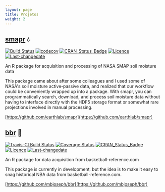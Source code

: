 ```yaml
---
layout: page
title: Projetos
weight: 2
---
```


## [smapr](https://github.com/earthlab/smapr) :droplet:

[![Build Status](https://travis-ci.org/earthlab/smapr.svg?branch=master)](https://travis-ci.org/earthlab/smapr) [![codecov](https://codecov.io/gh/earthlab/smapr/branch/master/graph/badge.svg)](https://codecov.io/gh/earthlab/smapr) [![CRAN\_Status\_Badge](http://www.r-pkg.org/badges/version/smapr)](https://cran.r-project.org/package=smapr) [![Licence](https://img.shields.io/badge/licence-GPL--2-blue.svg)](https://www.gnu.org/licenses/old-licenses/gpl-2.0.html) [![Last-changedate](https://img.shields.io/badge/last%20change-2016--12--09-brightgreen.svg)](/commits/master)

An R package for acquisition and processing of NASA SMAP soil moisture data

This package came about after some colleagues and I used some of NASA's soil moisture active-passive data, and realized that our workflow could be conveniently wrapped up into a package.
With smapr, you can programmatically search, download, and process soil moisture data without having to interface directly with the HDF5 storage format or somewhat rare projections involved in manual processing.

[https://github.com/earthlab/smapr](https://github.com/earthlab/smapr)

## [bbr](https://github.com/mbjoseph/bbr) :basketball:

[![Travis-CI Build Status](https://travis-ci.org/mbjoseph/bbr.svg?branch=master)](https://travis-ci.org/mbjoseph/bbr) [![Coverage Status](https://img.shields.io/codecov/c/github/mbjoseph/bbr/master.svg)](https://codecov.io/github/mbjoseph/bbr?branch=master) [![CRAN\_Status\_Badge](http://www.r-pkg.org/badges/version/bbr)](https://cran.r-project.org/package=bbr) [![Licence](https://img.shields.io/badge/licence-GPL--3-blue.svg)](https://www.gnu.org/licenses/old-licenses/gpl-3.0.html) [![Last-changedate](https://img.shields.io/badge/last%20change-2016--12--08-brightgreen.svg)](/commits/master)

An R package for data acquisition from basketball-reference.com

This package is currently in development, but the idea is to make it easy to snag historical NBA data from basketball-reference.com.

[https://github.com/mbjoseph/bbr](https://github.com/mbjoseph/bbr)
